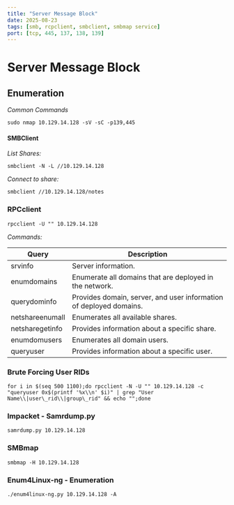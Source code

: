 ```yaml
---
title: "Server Message Block"
date: 2025-08-23
tags: [smb, rcpclient, smbclient, smbmap service]
port: [tcp, 445, 137, 138, 139]
---
```


# Server Message Block

## Enumeration

*Common Commands*

`sudo nmap 10.129.14.128 -sV -sC -p139,445`

#### SMBClient

*List Shares:*

`smbclient -N -L //10.129.14.128`

*Connect to share:*

`smbclient //10.129.14.128/notes`

### RPCclient

`rpcclient -U "" 10.129.14.128`

*Commands:*

| Query | Description |
| --- |  --- |
| srvinfo | Server information. |
| enumdomains | Enumerate all domains that are deployed in the network. |
| querydominfo | Provides domain, server, and user information of deployed domains. |
| netshareenumall | Enumerates all available shares. |
| netsharegetinfo <share> | Provides information about a specific share. |
| enumdomusers | Enumerates all domain users. |
| queryuser <RID> | Provides information about a specific user. |

### Brute Forcing User RIDs

`
for i in $(seq 500 1100);do rpcclient -N -U "" 10.129.14.128 -c "queryuser 0x$(printf '%x\\n' $i)" | grep "User Name\\|user\_rid\\|group\_rid" && echo "";done
`

### Impacket - Samrdump.py

`
samrdump.py 10.129.14.128
`

### SMBmap

`smbmap -H 10.129.14.128`

### Enum4Linux-ng - Enumeration

`./enum4linux-ng.py 10.129.14.128 -A`
